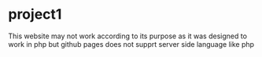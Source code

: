 # project1
This website may not work according to its purpose as it was designed to work in php but github pages does not supprt server side language like php 
